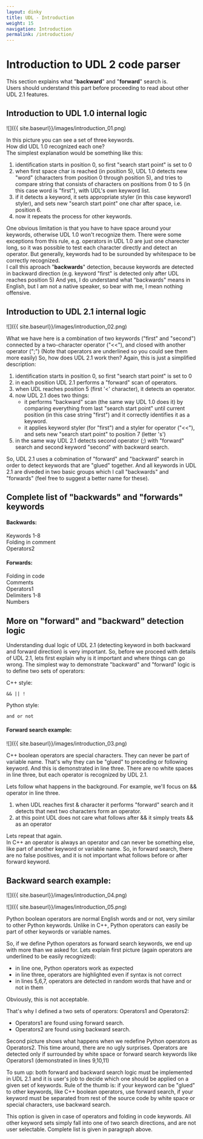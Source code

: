 ```yaml
---
layout: dinky
title: UDL - Introduction
weight: 15
navigation: Introduction
permalink: /introduction/
---
```


Introduction to UDL 2 code parser
=================================

This section explains what "__backward__" and "__forward__" search is.    
Users should understand this part before proceeding to read about other UDL 2.1 features.


## Introduction to UDL 1.0 internal logic

![]({{ site.baseurl}}/images/introduction_01.png)


In this picture you can see a set of three keywords.   
How did UDL 1.0 recognized each one?    
The simplest explanation would be something like this:

1. identification starts in position 0, so first "search start point" is set to 0
1. when first space char is reached (in position 5), UDL 1.0 detects new "word" (characters from position 0 through position 5), and tries to compare string that consists of characters on positions from 0 to 5 (in this case word is "first"), with UDL's own keyword list.
1. if it detects a keyword, it sets appropriate styler (in this case keyword1 styler), and sets new "search start point" one char after space, i.e. position 6.
1. now it repeats the process for other keywords.


One obvious limitation is that you have to have space around your keywords, otherwise UDL 1.0 won't recognize them. 
There were some exceptions from this rule, e.g. operators in UDL 1.0 are just one charecter long, 
so it was possible to test each character directly and detect an operator. But generally, keywords had to be 
surounded by whitespace to be correctly recognized.   
I call this aproach "__backwards__" detection, because keywords are detected in backward direction 
(e.g. keyword "first" is detected only after UDL reaches position 5)
And yes, I do understand what "backwards" means in English, but I am not a native speaker, so bear with me, 
I mean nothing offensive.

## Introduction to UDL 2.1 internal logic

![]({{ site.baseurl}}/images/introduction_02.png)

What we have here is a combination of two keywords ("first" and "second") connected by a two-character operator ("<<"), and closed with another operator (";") (Note that operators are underlined so you could see them more easily)
So, how does UDL 2.1 work then?
Again, this is just a simplified description:

1. identification starts in position 0, so first "search start point" is set to 0
1. in each position UDL 2.1 performs a "forward" scan of operators.
1. when UDL reaches position 5 (first '<' character), it detects an operator.
1. now UDL 2.1 does two things:
    - it performs "backward" scan (the same way UDL 1.0 does it) by comparing everything from 
    last "search start point" until current position (in this case string "first") 
    and it correctly identifies it as a keyword.
    - it applies keyword styler (for "first") and a styler for operator ("<<"), 
    and sets new "search start point" to position 7 (letter 's')
1. in the same way UDL 2.1 detects second operator (;) with "forward" search and second keyword 
"second" with backward search.

So, UDL 2.1 uses a cobmination of "forward" and "backward" search in order to detect keywords that are 
"glued" together. And all keywords in UDL 2.1 are diveded in two basic groups which 
I call "backwards" and "forwards" (feel free to suggest a better name for these).

## Complete list of "backwards" and "forwards" keywords

#### Backwards:
Keywords 1-8           
Folding in comment     
Operators2             

#### Forwards:
Folding in code    
Comments           
Operators1         
Delimiters 1-8     
Numbers            

## More on "forward" and "backward" detection logic

Understanding dual logic of UDL 2.1 (detecting keyword in both backward and forward direction) is very important. 
So, before we proceed with details of UDL 2.1, lets first explain why is it important and where things can go wrong.
The simplest way to demonstrate "backward" and "forward" logic is to define two sets of operators:

C++ style: 
    
    && || !

Python style: 

    and or not


#### Forward search example:

![]({{ site.baseurl}}/images/introduction_03.png)

C++ boolean operators are special characters. They can never be part of variable name. 
That's why they can be "glued" to preceding or following keyword. And this is demonstrated in line three. 
There are no white spaces in line three, but each operator is recognized by UDL 2.1.

Lets follow what happens in the background. For example, we'll focus on && operator in line three.

1. when UDL reaches first & character it performs "forward" search and it detects that 
next two characters form an operator.
1. at this point UDL does not care what follows after && it simply treats && as an operator

Lets repeat that again.     
In C++ an operator is always an operator and can never be something else, 
like part of another keyword or variable name. So, in forward search, there are no false positives, 
and it is not important what follows before or after forward keyword.


## Backward search example:

![]({{ site.baseurl}}/images/introduction_04.png)

![]({{ site.baseurl}}/images/introduction_05.png)


Python boolean operators are normal English words and or not, very similar to other Python keywords. 
Unlike in C++, Python operators can easily be part of other keywords or variable names.

So, if we define Python operators as forward search keywords, we end up with more than we asked for.
Lets explain first picture (again operators are underlined to be easily recognized):

- in line one, Python operators work as expected
- in line three, operators are highlighted even if syntax is not correct
- in lines 5,6,7, operators are detected in random words that have and or not in them

Obviously, this is not acceptable.

That's why I defined a two sets of operators: Operators1 and Operators2:

- Operators1 are found using forward search.
- Operators2 are found using backward search. 

Second picture shows what happens when we redefine Python operators as Operators2. 
This time around, there are no ugly surprises. Operators are detected only if surrounded by white space or 
forward search keywords like Operators1 (demonstrated in lines 9,10,11)

To sum up: both forward and backward search logic must be implemented in UDL 2.1 and it is user's job to 
decide which one should be applied on a given set of keywords. 
Rule of the thumb is: if your keyword can be "glued" to other keywords, 
like C++ boolean operators, use forward search, if your keyword must be separated from rest of the 
source code by white space or special characters, use backward search.

This option is given in case of operators and folding in code keywords. 
All other keyword sets simply fall into one of two search directions, and are not user selectable. 
Complete list is given in paragraph above.


